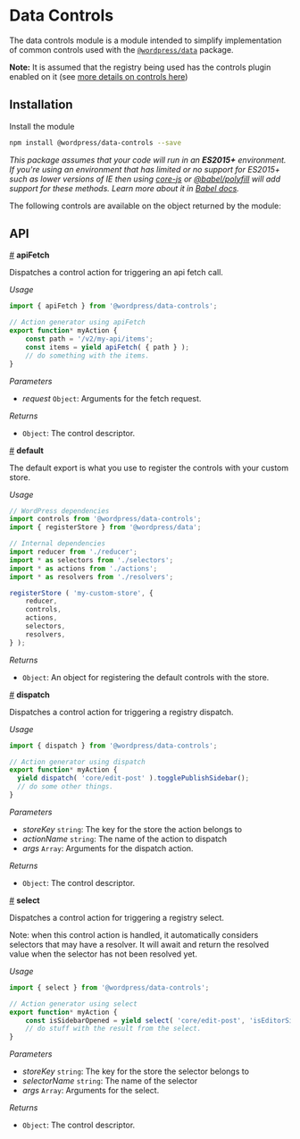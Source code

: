 # Data Controls

The data controls module is a module intended to simplify implementation of common controls used with the [`@wordpress/data`](/packages/data/README.md) package.

**Note:** It is assumed that the registry being used has the controls plugin enabled on it (see [more details on controls here](https://github.com/WordPress/gutenberg/tree/master/packages/data#controls))

## Installation

Install the module

```bash
npm install @wordpress/data-controls --save
```

 _This package assumes that your code will run in an **ES2015+** environment. If you're using an environment that has limited or no support for ES2015+ such as lower versions of IE then using [core-js](https://github.com/zloirock/core-js) or [@babel/polyfill](https://babeljs.io/docs/en/next/babel-polyfill) will add support for these methods. Learn more about it in [Babel docs](https://babeljs.io/docs/en/next/caveats)._

The following controls are available on the object returned by the module:

## API

<!-- START TOKEN(Autogenerated API docs) -->

<a name="apiFetch" href="#apiFetch">#</a> **apiFetch**

Dispatches a control action for triggering an api fetch call.

_Usage_

```js
import { apiFetch } from '@wordpress/data-controls';

// Action generator using apiFetch
export function* myAction {
	const path = '/v2/my-api/items';
	const items = yield apiFetch( { path } );
	// do something with the items.
}
```

_Parameters_

-   _request_ `Object`: Arguments for the fetch request.

_Returns_

-   `Object`: The control descriptor.

<a name="default" href="#default">#</a> **default**

The default export is what you use to register the controls with your custom
store.

_Usage_

```js
// WordPress dependencies
import controls from '@wordpress/data-controls';
import { registerStore } from '@wordpress/data';

// Internal dependencies
import reducer from './reducer';
import * as selectors from './selectors';
import * as actions from './actions';
import * as resolvers from './resolvers';

registerStore ( 'my-custom-store', {
	reducer,
	controls,
	actions,
	selectors,
	resolvers,
} );
```

_Returns_

-   `Object`: An object for registering the default controls with the store.

<a name="dispatch" href="#dispatch">#</a> **dispatch**

Dispatches a control action for triggering a registry dispatch.

_Usage_

```js
import { dispatch } from '@wordpress/data-controls';

// Action generator using dispatch
export function* myAction {
  yield dispatch( 'core/edit-post' ).togglePublishSidebar();
  // do some other things.
}
```

_Parameters_

-   _storeKey_ `string`: The key for the store the action belongs to
-   _actionName_ `string`: The name of the action to dispatch
-   _args_ `Array`: Arguments for the dispatch action.

_Returns_

-   `Object`: The control descriptor.

<a name="select" href="#select">#</a> **select**

Dispatches a control action for triggering a registry select.

Note: when this control action is handled, it automatically considers
selectors that may have a resolver. It will await and return the resolved
value when the selector has not been resolved yet.

_Usage_

```js
import { select } from '@wordpress/data-controls';

// Action generator using select
export function* myAction {
	const isSidebarOpened = yield select( 'core/edit-post', 'isEditorSideBarOpened' );
	// do stuff with the result from the select.
}
```

_Parameters_

-   _storeKey_ `string`: The key for the store the selector belongs to
-   _selectorName_ `string`: The name of the selector
-   _args_ `Array`: Arguments for the select.

_Returns_

-   `Object`: The control descriptor.


<!-- END TOKEN(Autogenerated API docs) -->
